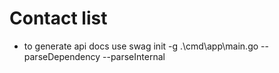 # Contact list

- to generate api docs use 
swag init -g .\cmd\app\main.go  --parseDependency --parseInternal